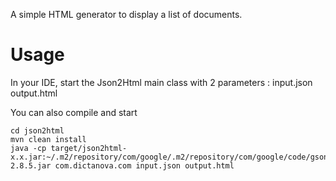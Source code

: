 A simple HTML generator to display a list of documents.

# Usage

In your IDE, start the Json2Html main class with 2 parameters : input.json output.html

You can also compile and start

```
cd json2html
mvn clean install
java -cp target/json2html-x.x.jar:~/.m2/repository/com/google/.m2/repository/com/google/code/gson/gson/2.8.5/gson-2.8.5.jar com.dictanova.com input.json output.html
```
